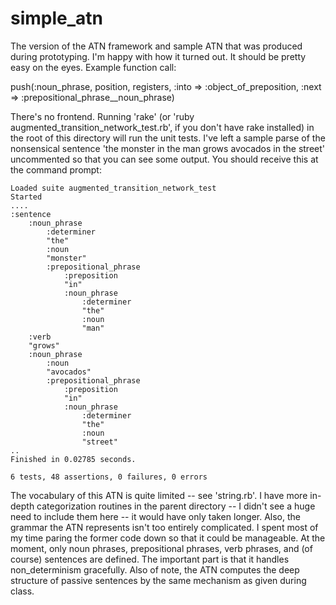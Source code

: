 simple_atn
==========

The version of the ATN framework and sample ATN that was produced during prototyping.  I'm happy with how it turned out.  It should be pretty easy on the eyes.  Example function call:

push(:noun_phrase, position, registers, :into => :object_of_preposition, :next => :prepositional_phrase__noun_phrase)

There's no frontend.  Running 'rake' (or 'ruby augmented_transition_network_test.rb', if you don't have rake installed) in the root of this directory will run the unit tests.  I've left a sample parse of the nonsensical sentence 'the monster in the man grows avocados in the street' uncommented so that you can see some output.  You should receive this at the command prompt:

    Loaded suite augmented_transition_network_test
    Started
    ....
    :sentence
        :noun_phrase
            :determiner
            "the"
            :noun
            "monster"
            :prepositional_phrase
                :preposition
                "in"
                :noun_phrase
                    :determiner
                    "the"
                    :noun
                    "man"
        :verb
        "grows"
        :noun_phrase
            :noun
            "avocados"
            :prepositional_phrase
                :preposition
                "in"
                :noun_phrase
                    :determiner
                    "the"
                    :noun
                    "street"
    ..
    Finished in 0.02785 seconds.
    
    6 tests, 48 assertions, 0 failures, 0 errors

The vocabulary of this ATN is quite limited -- see 'string.rb'.  I have more in-depth categorization routines in the parent directory -- I didn't see a huge need to include them here -- it would have only taken longer.  Also, the grammar the ATN represents isn't too entirely complicated.  I spent most of my time paring the former code down so that it could be manageable.  At the moment, only noun phrases, prepositional phrases, verb phrases, and (of course) sentences are defined.  The important part is that it handles non_determinism gracefully.  Also of note, the ATN computes the deep structure of passive sentences by the same mechanism as given during class.
